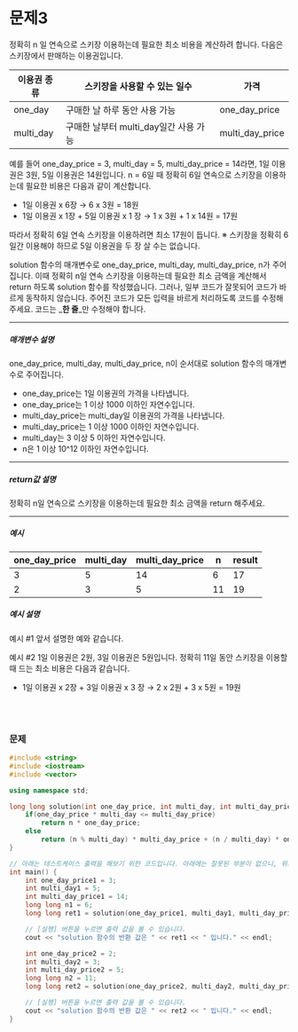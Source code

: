 
# 문제3
정확히 n 일 연속으로 스키장 이용하는데 필요한 최소 비용을 계산하려 합니다. 다음은 스키장에서 판매하는 이용권입니다.

| 이용권 종류 | 스키장을 사용할 수 있는 일수                   | 가격          |
|-------------|---------------------------------------|---------------|
| one_day     | 구매한 날 하루 동안 사용 가능         | one_day_price |
| multi_day   | 구매한 날부터 multi_day일간 사용 가능 | multi_day_price     |

예를 들어 one_day_price = 3, multi_day = 5, multi_day_price = 14라면, 1일 이용권은 3원, 5일 이용권은 14원입니다. n = 6일 때 정확히 6일 연속으로 스키장을 이용하는데 필요한 비용은 다음과 같이 계산합니다.

* 1일 이용권 x 6장 → 6 x 3원 = 18원
* 1일 이용권 x 1장 + 5일 이용권 x 1 장 → 1 x 3원 + 1 x 14원 = 17원

따라서 정확히 6일 연속 스키장을 이용하려면 최소 17원이 듭니다.
※ 스키장을 정확히 6일간 이용해야 하므로 5일 이용권을 두 장 살 수는 없습니다.

solution 함수의 매개변수로 one_day_price, multi_day, multi_day_price, n가 주어집니다. 이때 정확히 n일 연속 스키장을 이용하는데 필요한 최소 금액을 계산해서 return 하도록 solution 함수를 작성했습니다. 그러나, 일부 코드가 잘못되어 코드가 바르게 동작하지 않습니다. 주어진 코드가 모든 입력을 바르게 처리하도록 코드를 수정해주세요. 코드는 _**한 줄**_만 수정해야 합니다.

---

##### 매개변수 설명

one_day_price, multi_day, multi_day_price, n이 순서대로 solution 함수의 매개변수로 주어집니다.

* one_day_price는 1일 이용권의 가격을 나타냅니다.
* one_day_price는 1 이상 1000 이하인 자연수입니다.
* multi_day_price는 multi_day일 이용권의 가격을 나타냅니다.
* multi_day_price는 1 이상 1000 이하인 자연수입니다.
* multi_day는 3 이상 5 이하인 자연수입니다.
* n은 1 이상 10^12 이하인 자연수입니다.

---

##### return값 설명

정확히 n일 연속으로 스키장을 이용하는데 필요한 최소 금액을 return 해주세요.

---
##### 예시

| one_day_price | multi_day | multi_day_price  | n  | result |
|---|---|----|----|--------|
| 3 | 5 | 14 | 6  | 17     |
| 2 | 3 | 5  | 11 | 19     |

##### 예시 설명
예시 #1
앞서 설명한 예와 같습니다.

예시 #2
1일 이용권은 2원, 3일 이용권은 5원입니다. 정확히 11일 동안 스키장을 이용할 때 드는 최소 비용은 다음과 같습니다.

* 1일 이용권 x 2장 + 3일 이용권 x 3 장 → 2 x 2원 + 3 x 5원 = 19원

<br>
<br>

### 문제
```cpp
#include <string>
#include <iostream>
#include <vector>

using namespace std;

long long solution(int one_day_price, int multi_day, int multi_day_price, long long n) {
    if(one_day_price * multi_day <= multi_day_price)
        return n * one_day_price;
    else
        return (n % multi_day) * multi_day_price + (n / multi_day) * one_day_price;
}

// 아래는 테스트케이스 출력을 해보기 위한 코드입니다. 아래에는 잘못된 부분이 없으니, 위의 코드만 수정하세요.
int main() {
    int one_day_price1 = 3;
    int multi_day1 = 5;
    int multi_day_price1 = 14;
    long long n1 = 6;
    long long ret1 = solution(one_day_price1, multi_day1, multi_day_price1, n1);

    // [실행] 버튼을 누르면 출력 값을 볼 수 있습니다.
    cout << "solution 함수의 반환 값은 " << ret1 << " 입니다." << endl;

    int one_day_price2 = 2;
    int multi_day2 = 3;
    int multi_day_price2 = 5;
    long long n2 = 11;
    long long ret2 = solution(one_day_price2, multi_day2, multi_day_price2, n2);

    // [실행] 버튼을 누르면 출력 값을 볼 수 있습니다.
    cout << "solution 함수의 반환 값은 " << ret2 << " 입니다." << endl;
}
```
